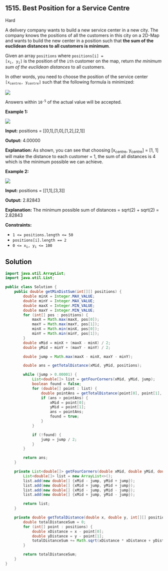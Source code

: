 ## 1515\. Best Position for a Service Centre

Hard

A delivery company wants to build a new service center in a new city. The company knows the positions of all the customers in this city on a 2D-Map and wants to build the new center in a position such that **the sum of the euclidean distances to all customers is minimum**.

Given an array `positions` where <code>positions[i] = [x<sub>i</sub>, y<sub>i</sub>]</code> is the position of the `ith` customer on the map, return _the minimum sum of the euclidean distances_ to all customers.

In other words, you need to choose the position of the service center <code>[x<sub>centre</sub>, y<sub>centre</sub>]</code> such that the following formula is minimized:

![](https://assets.leetcode.com/uploads/2020/06/25/q4_edited.jpg)

Answers within <code>10<sup>-5</sup></code> of the actual value will be accepted.

**Example 1:**

![](https://assets.leetcode.com/uploads/2020/06/25/q4_e1.jpg)

**Input:** positions = [[0,1],[1,0],[1,2],[2,1]]

**Output:** 4.00000

**Explanation:** As shown, you can see that choosing [x<sub>centre</sub>, y<sub>centre</sub>] = [1, 1] will make the distance to each customer = 1, the sum of all distances is 4 which is the minimum possible we can achieve.

**Example 2:**

![](https://assets.leetcode.com/uploads/2020/06/25/q4_e3.jpg)

**Input:** positions = [[1,1],[3,3]]

**Output:** 2.82843

**Explanation:** The minimum possible sum of distances = sqrt(2) + sqrt(2) = 2.82843

**Constraints:**

*   `1 <= positions.length <= 50`
*   `positions[i].length == 2`
*   <code>0 <= x<sub>i</sub>, y<sub>i</sub> <= 100</code>

## Solution

```java
import java.util.ArrayList;
import java.util.List;

public class Solution {
    public double getMinDistSum(int[][] positions) {
        double minX = Integer.MAX_VALUE;
        double minY = Integer.MAX_VALUE;
        double maxX = Integer.MIN_VALUE;
        double maxY = Integer.MIN_VALUE;
        for (int[] pos : positions) {
            maxX = Math.max(maxX, pos[0]);
            maxY = Math.max(maxY, pos[1]);
            minX = Math.min(minX, pos[0]);
            minY = Math.min(minY, pos[1]);
        }
        double xMid = minX + (maxX - minX) / 2;
        double yMid = minY + (maxY - minY) / 2;

        double jump = Math.max(maxX - minX, maxY - minY);

        double ans = getTotalDistance(xMid, yMid, positions);

        while (jump > 0.00001) {
            List<double[]> list = getFourCorners(xMid, yMid, jump);
            boolean found = false;
            for (double[] point : list) {
                double pointAns = getTotalDistance(point[0], point[1], positions);
                if (ans > pointAns) {
                    xMid = point[0];
                    yMid = point[1];
                    ans = pointAns;
                    found = true;
                }
            }

            if (!found) {
                jump = jump / 2;
            }
        }

        return ans;
    }

    private List<double[]> getFourCorners(double xMid, double yMid, double jump) {
        List<double[]> list = new ArrayList<>();
        list.add(new double[] {xMid - jump, yMid + jump});
        list.add(new double[] {xMid + jump, yMid + jump});
        list.add(new double[] {xMid - jump, yMid - jump});
        list.add(new double[] {xMid + jump, yMid - jump});

        return list;
    }

    private double getTotalDistance(double x, double y, int[][] positions) {
        double totalDistanceSum = 0;
        for (int[] point : positions) {
            double xDistance = x - point[0];
            double yDistance = y - point[1];
            totalDistanceSum += Math.sqrt(xDistance * xDistance + yDistance * yDistance);
        }

        return totalDistanceSum;
    }
}
```